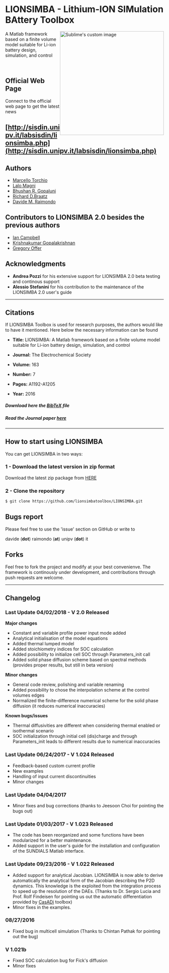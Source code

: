 
# LIONSIMBA - Lithium-ION SIMulation BAttery Toolbox

<img style="float:right" height="330px" src="http://i68.tinypic.com/2nuhq9h.jpg" alt="Sublime's custom image"/>

 A Matlab framework based on a finite volume model suitable for Li-ion battery design, simulation, and control

<br>

## Official Web Page

Connect to the official web page to get the latest news

[http://sisdin.unipv.it/labsisdin/lionsimba.php](http://sisdin.unipv.it/labsisdin/lionsimba.php)
-----------------------------------------------------------------
## Authors

+ [Marcello Torchio](https://www.linkedin.com/in/marcello-torchio-4176368a)
+ [Lalo Magni](http://sisdin.unipv.it/labsisdin/people/maglal/maglal.php)
+ [Bhushan R. Gopaluni](http://www.chbe.ubc.ca/profile/bhushan-gopaluni/)
+ [Richard D.Braatz](http://web.mit.edu/cheme/people/profile.html?id=48)
+ [Davide M. Raimondo](http://sisdin.unipv.it/labsisdin/raimondo/raimondo.php)

## Contributors to LIONSIMBA 2.0 besides the previous authors
+ [Ian Campbell](http://www.imperial.ac.uk/electrochem-sci-eng/people/)
+ [Krishnakumar Gopalakrishnan](https://www.edx.org/bio/krishnakumar-gopalakrishnan)
+ [Gregory Offer](https://www.imperial.ac.uk/people/gregory.offer)


## Acknowledgments

+ **Andrea Pozzi** for his extensive support for LIONSIMBA 2.0 beta testing and continous support
+ **Alessio Stefanini** for his contribution to the maintenance of the LIONSIMBA 2.0 user's guide
-----------------------------------------------------------------
## Citations

If LIONSIMBA Toolbox is used for research purposes, the authors would like to have it mentioned. Here below the necessary information can be found
+ **Title:** LIONSIMBA: A Matlab framework based on a finite volume model suitable for Li-ion battery design, simulation, and control

+ **Journal:** The Electrochemical Society

+ **Volume:** 163

+ **Number:** 7

+ **Pages:** A1192-A1205

+ **Year:** 2016

##### **Download here the [BibTeX](http://sisdin.unipv.it/labsisdin/mtorchio/lionsimba.bib) file**

##### **Read the Journal paper** [here](http://jes.ecsdl.org/content/163/7/A1192.abstract)

-----------------------------------------------------------------

## How to start using LIONSIMBA

You can get LIONSIMBA in two ways:

### 1 - Download the latest version in zip format

 Download the latest zip package from [HERE](https://github.com/lionsimbatoolbox/LIONSIMBA/archive/master.zip) 

### 2 - Clone the repository
 ```sh
$ git clone https://github.com/lionsimbatoolbox/LIONSIMBA.git
```
## Bugs report

Please feel free to use the 'issue' section on GitHub or write to

davide (**dot**) raimondo (**at**) unipv (**dot**) it

## Forks
Feel free to fork the project and modify at your best convenienve. The framework is continously under development, and contributions through push requests are welcome.

-----------------------------------------------------------------

## Changelog

### Last Update 04/02/2018 - V 2.0 Released
**Major changes**
+ Constant and variable profile power input mode added
+ Analytical initialisation of the model equations
+ Added thermal lumped model
+ Added stoichiometry indices for SOC calculation
+ Added possibility to initialize cell SOC through Parameters_init call
+ Added solid phase diffusion scheme based on spectral methods (provides proper results, but still in beta version)


**Minor changes**
+ General code review, polishing and variable renaming
+ Added possibility to chose the interpolation scheme at the control volumes edges
+ Normalized the finite-difference numerical scheme for the solid phase diffusion (it reduces numerical inaccuracies)

**Known bugs/issues**
+ Thermal diffusivities are different when considering thermal enabled or isothermal scenario
+ SOC initialization through initial cell (dis)charge and through Parameters_init leads to different results due to numerical inaccuracies

### Last Update 06/24/2017 - V 1.024 Released

+ Feedback-based custom current profile
+ New examples
+ Handling of input current discontinuities
+ Minor changes


### Last Update 04/04/2017

+ Minor fixes and bug corrections (thanks to Jeesoon Choi for pointing the bugs out)

### Last Update 01/03/2017 - V 1.023 Released

+ The code has been reorganized and some functions have been modularized for a better maintenance.
+ Added support in the user's guide for the installation and configuration of the SUNDIALS Matlab interface.

### Last Update 09/23/2016 - V 1.022 Released

+ Added support for analytical Jacobian. LIONSIMBA is now able to derive automatically the analytical form of the Jacobian describing the P2D dynamics. This knowledge is the exploited from the integration process to speed up the resolution of the DAEs. (Thanks to Dr. Sergio Lucia and Prof. Rolf Findeisen for pointing us out the automatic differentiation provided by [CasADi](https://github.com/casadi/casadi/wiki) toolbox)
+ Minor fixes in the examples.

### 08/27/2016

+ Fixed bug in multicell simulation (Thanks to Chintan Pathak for pointing out the bug)

### V 1.021b
+ Fixed SOC calculation bug for Fick's diffusion
+ Minor fixes
